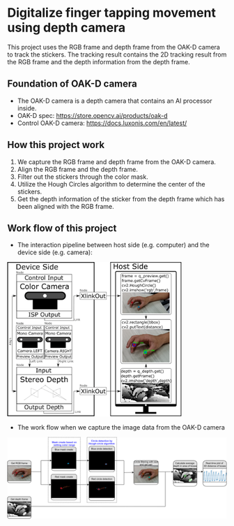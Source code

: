 # Digitalize finger tapping movement using depth camera
This project uses the RGB frame and depth frame from the OAK-D camera to track the stickers.
The tracking result contains the 2D tracking result from the RGB frame and the depth information from the depth frame.

## Foundation of OAK-D camera
* The OAK-D camera is a depth camera that contains an AI processor inside.
* OAK-D spec: https://store.opencv.ai/products/oak-d
* Control OAK-D camera: https://docs.luxonis.com/en/latest/

## How this project work
1. We capture the RGB frame and depth frame from the OAK-D camera.
1. Align the RGB frame and the depth frame.
1. Filter out the stickers through the color mask.
1. Utilize the Hough Circles algorithm to determine the center of the stickers.
1. Get the depth information of the sticker from the depth frame which has been aligned with the RGB frame. 

<!---
![OAK-D_FFT_work_flow](Figures/OAK-D_FFT_work_flow.png)
![OAK-D_FFT_pipeline](Figures/OAK-D_FFT_pipeline.png)

<p align="center">
<img src="Figures/OAK-D_FFT_pipeline.png" width="400">
</p>
-->

## Work flow of this project
* The interaction pipeline between host side (e.g. computer) and the device side (e.g. camera): 
<img src="Figures/OAK-D_FFT_pipeline.png" width="400">

* The work flow when we capture the image data from the OAK-D camera
<img src="Figures/OAK-D_FFT_work_flow.png" width="750">


